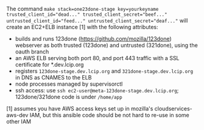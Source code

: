 The command `make stack=one23done-stage key=yourkeyname trusted_client_id="dead..." trusted_client_secret="beef..." untrusted_client_id="feed..." untrusted_client_secret="deaf..."` will create an EC2+ELB instance [1] with the following attributes:

* builds and runs 123done (https://github.com/mozilla/123done) webserver as both trusted (123done) and untrusted (321done), using the oauth branch
* an AWS ELB serving both port 80, and port 443 traffic with a SSL certificate for *.dev.lcip.org
* registers `123done-stage.dev.lcip.org` and `321done-stage.dev.lcip.org` in DNS as CNAMES to the ELB
* node processes managed by supervisorctl
* ssh access: use `ssh ec2-user@meta-123done-stage.dev.lcip.org`; 123done/321done code is under `/home/app`

[1] assumes you have AWS access keys set up in mozilla's cloudservices-aws-dev IAM, but this ansible code should be not hard to re-use in some other IAM
